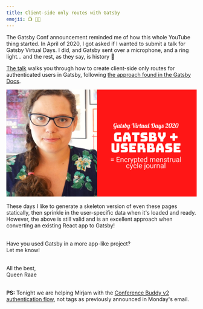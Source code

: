 ```yaml
---
title: Client-side only routes with Gatsby
emojii: 📺 👩‍💻
---
```


The Gatsby Conf announcement reminded me of how this whole YouTube thing started. In April of 2020, I got asked if I wanted to submit a talk for Gatsby Virtual Days. I did, and Gatsby sent over a microphone, and a ring light... and the rest, as they say, is history 🤪

[The talk](https://youtu.be/kKp7Syxyxnw) walks you through how to create client-side only routes for authenticated users in Gatsby, following [the approach found in the Gatsby Docs](https://www.gatsbyjs.com/docs/how-to/routing/client-only-routes-and-user-authentication/#handling-client-only-routes-with-gatsby).

[![YouTube Thumbnail](./yt-thumbnail.png)](https://youtu.be/kKp7Syxyxnw)

These days I like to generate a skeleton version of even these pages statically, then sprinkle in the user-specific data when it's loaded and ready. However, the above is still valid and is an excellent approach when converting an existing React app to Gatsby!

&nbsp;  
Have you used Gatsby in a more app-like project?  
Let me know!

&nbsp;  
All the best,  
Queen Raae

&nbsp;  
**PS:** Tonight we are helping Mirjam with the [Conference Buddy v2 authentication flow](https://youtu.be/WzrjHVy134M), not tags as previously announced in Monday's email.
